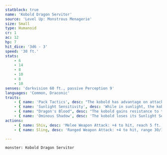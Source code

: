```yaml
---
statblock: true
name: 'Kobold Dragon Servitor'
source: 'Level Up: Monstrous Menagerie'
size: Small
type: Humanoid
cr: 1
ac: 12
hp: 7
hit_dice: '3d6 - 3'
speed: '30 ft.'
stats:
    - 6
    - 14
    - 8
    - 10
    - 8
    - 10
senses: 'darkvision 60 ft., passive Perception 9'
languages: 'Common, Draconic'
traits:
    - { name: 'Pack Tactics', desc: "The kobold has advantage on attack rolls against a creature if at least one of the kobold's allies is within 5 feet of the creature and not incapacitated." }
    - { name: 'Sunlight Sensitivity', desc: 'While in sunlight, the kobold has disadvantage on attack rolls, as well as on Perception checks that rely on sight.' }
    - { name: "Dragon's Blood", desc: "The kobold gains resistance to the damage type of its master's breath weapon." }
    - { name: 'Ominous Shadow', desc: 'The kobold loses its Sunlight Sensitivity trait while within 60 feet of its master.' }
actions:
    - { name: Shiv, desc: 'Melee Weapon Attack: +4 to hit, reach 5 ft., one target. Hit: 3 (1d3 + 2) piercing damage.' }
    - { name: Sling, desc: 'Ranged Weapon Attack: +4 to hit, range 30/120 ft., one target. Hit: 4 (1d4 + 2) bludgeoning damage.' }

---
```

```statblock
monster: Kobold Dragon Servitor
```
